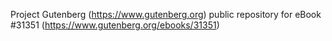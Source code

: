 Project Gutenberg (https://www.gutenberg.org) public repository for eBook #31351 (https://www.gutenberg.org/ebooks/31351)
